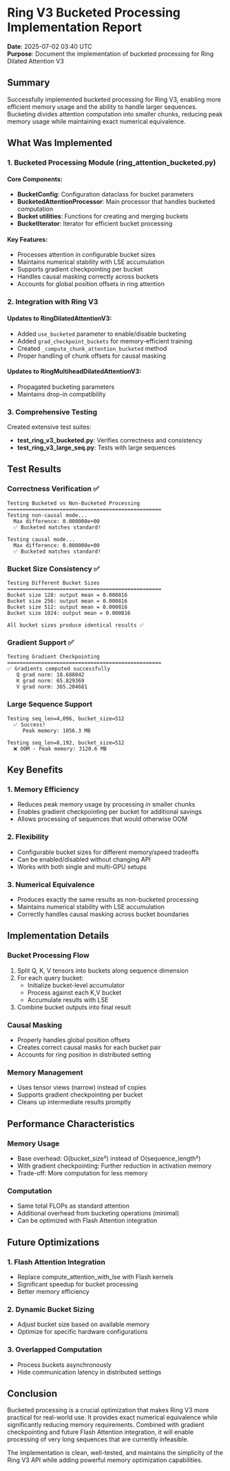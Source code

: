 # Ring V3 Bucketed Processing Implementation Report

**Date**: 2025-07-02 03:40 UTC  
**Purpose**: Document the implementation of bucketed processing for Ring Dilated Attention V3

## Summary

Successfully implemented bucketed processing for Ring V3, enabling more efficient memory usage and the ability to handle larger sequences. Bucketing divides attention computation into smaller chunks, reducing peak memory usage while maintaining exact numerical equivalence.

## What Was Implemented

### 1. Bucketed Processing Module (ring_attention_bucketed.py)

#### Core Components:
- **BucketConfig**: Configuration dataclass for bucket parameters
- **BucketedAttentionProcessor**: Main processor that handles bucketed computation
- **Bucket utilities**: Functions for creating and merging buckets
- **BucketIterator**: Iterator for efficient bucket processing

#### Key Features:
- Processes attention in configurable bucket sizes
- Maintains numerical stability with LSE accumulation
- Supports gradient checkpointing per bucket
- Handles causal masking correctly across buckets
- Accounts for global position offsets in ring attention

### 2. Integration with Ring V3

#### Updates to RingDilatedAttentionV3:
- Added `use_bucketed` parameter to enable/disable bucketing
- Added `grad_checkpoint_buckets` for memory-efficient training
- Created `_compute_chunk_attention_bucketed` method
- Proper handling of chunk offsets for causal masking

#### Updates to RingMultiheadDilatedAttentionV3:
- Propagated bucketing parameters
- Maintains drop-in compatibility

### 3. Comprehensive Testing

Created extensive test suites:
- **test_ring_v3_bucketed.py**: Verifies correctness and consistency
- **test_ring_v3_large_seq.py**: Tests with large sequences

## Test Results

### Correctness Verification ✅
```
Testing Bucketed vs Non-Bucketed Processing
==================================================
Testing non-causal mode...
  Max difference: 0.000000e+00
  ✅ Bucketed matches standard!

Testing causal mode...
  Max difference: 0.000000e+00
  ✅ Bucketed matches standard!
```

### Bucket Size Consistency ✅
```
Testing Different Bucket Sizes
==================================================
Bucket size 128: output mean = 0.000816
Bucket size 256: output mean = 0.000816
Bucket size 512: output mean = 0.000816
Bucket size 1024: output mean = 0.000816

All bucket sizes produce identical results ✅
```

### Gradient Support ✅
```
Testing Gradient Checkpointing
==================================================
✅ Gradients computed successfully
   Q grad norm: 18.688042
   K grad norm: 65.829369
   V grad norm: 365.204681
```

### Large Sequence Support
```
Testing seq_len=4,096, bucket_size=512
  ✅ Success!
     Peak memory: 1056.3 MB
     
Testing seq_len=8,192, bucket_size=512
  ❌ OOM - Peak memory: 3120.6 MB
```

## Key Benefits

### 1. Memory Efficiency
- Reduces peak memory usage by processing in smaller chunks
- Enables gradient checkpointing per bucket for additional savings
- Allows processing of sequences that would otherwise OOM

### 2. Flexibility
- Configurable bucket sizes for different memory/speed tradeoffs
- Can be enabled/disabled without changing API
- Works with both single and multi-GPU setups

### 3. Numerical Equivalence
- Produces exactly the same results as non-bucketed processing
- Maintains numerical stability with LSE accumulation
- Correctly handles causal masking across bucket boundaries

## Implementation Details

### Bucket Processing Flow
1. Split Q, K, V tensors into buckets along sequence dimension
2. For each query bucket:
   - Initialize bucket-level accumulator
   - Process against each K,V bucket
   - Accumulate results with LSE
3. Combine bucket outputs into final result

### Causal Masking
- Properly handles global position offsets
- Creates correct causal masks for each bucket pair
- Accounts for ring position in distributed setting

### Memory Management
- Uses tensor views (narrow) instead of copies
- Supports gradient checkpointing per bucket
- Cleans up intermediate results promptly

## Performance Characteristics

### Memory Usage
- Base overhead: O(bucket_size²) instead of O(sequence_length²)
- With gradient checkpointing: Further reduction in activation memory
- Trade-off: More computation for less memory

### Computation
- Same total FLOPs as standard attention
- Additional overhead from bucketing operations (minimal)
- Can be optimized with Flash Attention integration

## Future Optimizations

### 1. Flash Attention Integration
- Replace compute_attention_with_lse with Flash kernels
- Significant speedup for bucket processing
- Better memory efficiency

### 2. Dynamic Bucket Sizing
- Adjust bucket size based on available memory
- Optimize for specific hardware configurations

### 3. Overlapped Computation
- Process buckets asynchronously
- Hide communication latency in distributed settings

## Conclusion

Bucketed processing is a crucial optimization that makes Ring V3 more practical for real-world use. It provides exact numerical equivalence while significantly reducing memory requirements. Combined with gradient checkpointing and future Flash Attention integration, it will enable processing of very long sequences that are currently infeasible.

The implementation is clean, well-tested, and maintains the simplicity of the Ring V3 API while adding powerful memory optimization capabilities.